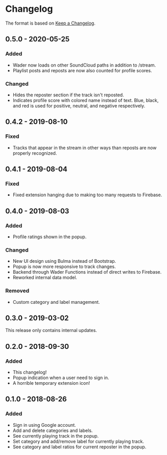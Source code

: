 # Changelog
The format is based on [Keep a Changelog](https://keepachangelog.com/en/1.0.0/).

## 0.5.0 - 2020-05-25
### Added
- Wader now loads on other SoundCloud paths in addition to /stream.
- Playlist posts and reposts are now also counted for profile scores.

### Changed
- Hides the reposter section if the track isn't reposted.
- Indicates profile score with colored name instead of text. Blue, black, and red is used for positive, neutral, and negative respectively.

## 0.4.2 - 2019-08-10
### Fixed
- Tracks that appear in the stream in other ways than reposts are now properly recognized.

## 0.4.1 - 2019-08-04
### Fixed
- Fixed extension hanging due to making too many requests to Firebase.

## 0.4.0 - 2019-08-03
### Added
- Profile ratings shown in the popup.

### Changed
- New UI design using Bulma instead of Bootstrap.
- Popup is now more responsive to track changes.
- Backend through Wader Functions instead of direct writes to Firebase.
- Reworked internal data model.

### Removed
- Custom category and label management.

## 0.3.0 - 2019-03-02
This release only contains internal updates.

## 0.2.0 - 2018-09-30
### Added
- This changelog!
- Popup indication when a user need to sign in.
- A horrible temporary extension icon!

## 0.1.0 - 2018-08-26
### Added
- Sign in using Google account.
- Add and delete categories and labels.
- See currently playing track in the popup.
- Set category and add/remove label for currently playing track.
- See category and label ratios for current reposter in the popup.
